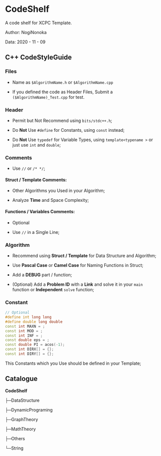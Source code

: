 # CodeShelf

A code shelf for XCPC Template.

Author: NogiNonoka

Data: 2020 - 11 - 09

## C++ CodeStyleGuide

### Files

- Name as `$AlgorithmName.h` or `$AlgorithmName.cpp`

- If you defined the code as Header Files, Submit a `($AlgorithmName)_Test.cpp` for test.

### Header

- Permit but Not Recommend using `bits/stdc++.h`;

- Do **Not** Use `#define` for Constants, using `const` instead;

- Do **Not** Use `typedef` for Variable Types, using `template<typename >` or just use `int` and `double`;

### Comments

- Use `//` or `/* */`;

#### Struct / Template Comments:

- Other Algorithms you Used in your Algorithm;

- Analyze **Time** and Space Complexity;

#### Functions / Variables Comments:

- Optional

- Use `//` in a Single Line;

### Algorithm

- Recommend using **Struct / Template** for Data Structure and Algorithm;

- Use **Pascal Case** or **Camel Case** for Naming Functions in Struct;

- Add a **DEBUG** part / function;

- (Optional) Add a **Problem ID** with a **Link** and solve it in your `main` function or **Independent** `solve` function;

### Constant

```C++
// Optional
#define int long long 
#define double long double
const int MAXN = ;
const int MOD = ;
const int INF = ;
const double eps = ;
const double PI = acos(-1);
const int DIRX[] = {};
const int DIRY[] = {};
```

This Constants which you Use should be defined in your Template;

## Catalogue

**CodeShelf**

├─DataStructure

├─DynamicPrograming

├─GraphTheory

├─MathTheory

├─Others

└─String

